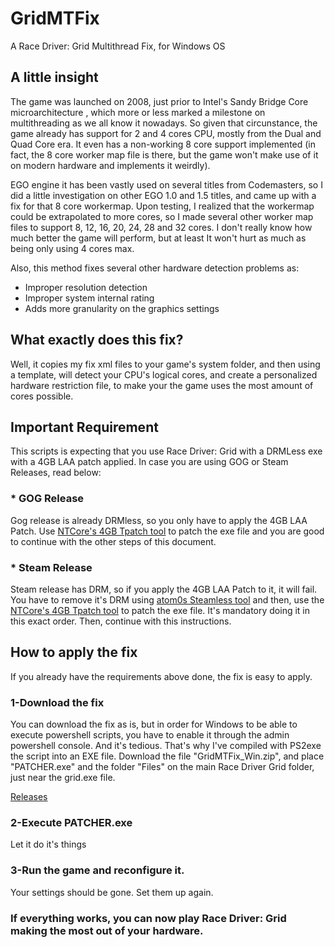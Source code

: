# GridMTFix
A Race Driver: Grid Multithread Fix, for Windows OS

## A little insight
The game was launched on 2008, just prior to Intel's Sandy Bridge Core microarchitecture , which more or less marked a milestone on multithreading as we all know it nowadays.
So given that circunstance, the game already has support for 2 and 4 cores CPU, mostly from the Dual and Quad Core era. It even has a non-working 8 core support implemented (in fact, the 8 core worker map file is there, but the game won't make use of it on modern hardware and implements it weirdly).

EGO engine it has been vastly used on several titles from Codemasters, so I did a little investigation on other EGO 1.0 and 1.5 titles, and came up with a fix for that 8 core workermap.
Upon testing, I realized that the workermap could be extrapolated to more cores, so I made several other worker map files to support 8, 12, 16, 20, 24, 28 and 32 cores. I don't really know how much better the game will perform, but at least It won't hurt as much as being only using 4 cores max.

Also, this method fixes several other hardware detection problems as:
- Improper resolution detection
- Improper system internal rating
- Adds more granularity on the graphics settings

## What exactly does this fix?
Well, it copies my fix xml files to your game's system folder, and then using a template, will detect your CPU's logical cores, and create a personalized hardware restriction file, to make your the game uses the most amount of cores possible.

## Important Requirement
This scripts is expecting that you use Race Driver: Grid with a DRMLess exe with a 4GB LAA patch applied. In case you are using GOG or Steam Releases, read below:

### * GOG Release
Gog release is already DRMless, so you only have to apply the 4GB LAA Patch. Use [NTCore's 4GB Tpatch tool](https://ntcore.com/?page_id=371) to patch the exe file and you are good to continue with the other steps of this document.

### * Steam Release
Steam release has DRM, so if you apply the 4GB LAA Patch to it, it will fail. You have to remove it's DRM using [atom0s Steamless tool](https://github.com/atom0s/Steamless) and then, use the [NTCore's 4GB Tpatch tool](https://ntcore.com/?page_id=371) to patch the exe file. It's mandatory doing it in this exact order. Then, continue with this instructions.

## How to apply the fix
If you already have the requirements above done, the fix is easy to apply.

### 1-Download the fix 
You can download the fix as is, but in order for Windows to be able to execute powershell scripts, you have to enable it through the admin powershell console. And it's tedious. That's why I've compiled with PS2exe the script into an EXE file. Download the file "GridMTFix_Win.zip", and place "PATCHER.exe" and the folder "Files" on the main Race Driver Grid folder, just near the grid.exe file.

[Releases](https://github.com/xatornet/GridMTFix/releases)

### 2-Execute PATCHER.exe
Let it do it's things

### 3-Run the game and reconfigure it.
Your settings should be gone. Set them up again.

### If everything works, you can now play Race Driver: Grid making the most out of your hardware.
